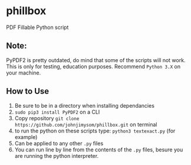 # phillbox
PDF Fillable Python script

## Note:
PyPDF2 is pretty outdated, do mind that some of the scripts will not work. This is only for testing, education purposes. Recommend `Python 3.X` on your machine.

## How to Use

1. Be sure to be in a directory when installing dependancies
2. `sudo pip3 install PyPDF2` on a CLI
3. Copy repository `git clone https://github.com/johnjimysom/phillbox.git` on terminal
4. to run the python on these scripts type: `python3 textexact.py` (for example)
5. Can be applied to any other `.py` files
6. You can run line by line from the contents of the `.py` files, besure you are running the python interpreter.

